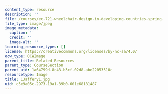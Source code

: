 ```yaml
---
content_type: resource
description: ''
file: /courses/ec-721-wheelchair-design-in-developing-countries-spring-2009/c5e9a05c297319a139b0601e68181487_1Jaffery1.jpg
file_type: image/jpeg
image_metadata:
  caption: ''
  credit: ''
  image-alt: ''
learning_resource_types: []
license: https://creativecommons.org/licenses/by-nc-sa/4.0/
ocw_type: OCWImage
parent_title: Related Resources
parent_type: CourseSection
parent_uid: 1a64799d-8c43-b3cf-02d8-abe22053510c
resourcetype: Image
title: 1Jaffery1.jpg
uid: c5e9a05c-2973-19a1-39b0-601e68181487
---
```

